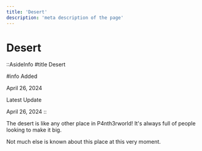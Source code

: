 ```yaml
---
title: 'Desert'
description: 'meta description of the page'
---
```


# Desert

::AsideInfo
#title
Desert

#info
Added

April 26, 2024

Latest Update

April 26, 2024
::

The desert is like any other place in P4nth3rworld!
It's always full of people looking to make it big.

Not much else is known about this place at this very moment.